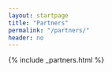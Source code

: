 ```yaml
---
layout: startpage
title: "Partners"
permalink: "/partners/"
header: no
---
```


{% include _partners.html %}